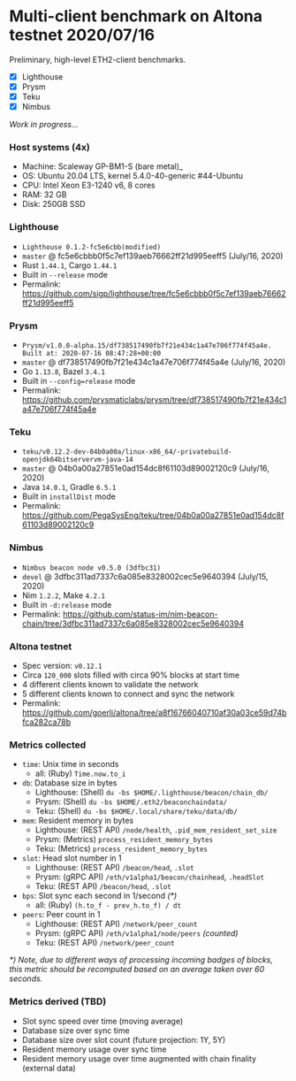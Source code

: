# Multi-client benchmark on Altona testnet 2020/07/16
Preliminary, high-level ETH2-client benchmarks.
- [x] Lighthouse
- [x] Prysm
- [x] Teku
- [x] Nimbus

_Work in progress..._

### Host systems (4x)
- Machine: Scaleway GP-BM1-S (bare metal)_
- OS: Ubuntu 20.04 LTS, kernel 5.4.0-40-generic #44-Ubuntu
- CPU: Intel Xeon E3-1240 v6, 8 cores
- RAM: 32 GB
- Disk: 250GB SSD

### Lighthouse
- `Lighthouse 0.1.2-fc5e6cbb(modified)`
- `master` @ fc5e6cbbb0f5c7ef139aeb76662ff21d995eeff5 (July/16, 2020)
- Rust `1.44.1`, Cargo `1.44.1`
- Built in `--release` mode
- Permalink: https://github.com/sigp/lighthouse/tree/fc5e6cbbb0f5c7ef139aeb76662ff21d995eeff5

### Prysm
- `Prysm/v1.0.0-alpha.15/df738517490fb7f21e434c1a47e706f774f45a4e. Built at: 2020-07-16 08:47:28+00:00`
- `master` @ df738517490fb7f21e434c1a47e706f774f45a4e (July/16, 2020)
- Go `1.13.8`, Bazel `3.4.1`
- Built in `--config=release` mode
- Permalink: https://github.com/prysmaticlabs/prysm/tree/df738517490fb7f21e434c1a47e706f774f45a4e

### Teku
- `teku/v0.12.2-dev-04b0a00a/linux-x86_64/-privatebuild-openjdk64bitservervm-java-14`
- `master` @ 04b0a00a27851e0ad154dc8f61103d89002120c9 (July/16, 2020)
- Java `14.0.1`, Gradle `6.5.1`
- Built in `installDist` mode
- Permalink: https://github.com/PegaSysEng/teku/tree/04b0a00a27851e0ad154dc8f61103d89002120c9

### Nimbus
- `Nimbus beacon node v0.5.0 (3dfbc31)`
- `devel` @ 3dfbc311ad7337c6a085e8328002cec5e9640394 (July/15, 2020)
- Nim `1.2.2`, Make `4.2.1`
- Built in `-d:release` mode
- Permalink: https://github.com/status-im/nim-beacon-chain/tree/3dfbc311ad7337c6a085e8328002cec5e9640394

### Altona testnet
- Spec version: `v0.12.1`
- Circa `120_000` slots filled with circa 90% blocks at start time
- 4 different clients known to validate the network
- 5 different clients known to connect and sync the network
- Permalink: https://github.com/goerli/altona/tree/a8f16766040710af30a03ce59d74bfca282ca78b

### Metrics collected
- `time`: Unix time in seconds
  - all: (Ruby) `Time.now.to_i`
- `db`: Database size in bytes
  - Lighthouse: (Shell) `du -bs $HOME/.lighthouse/beacon/chain_db/`
  - Prysm: (Shell) `du -bs $HOME/.eth2/beaconchaindata/`
  - Teku: (Shell) `du -bs $HOME/.local/share/teku/data/db/`
- `mem`: Resident memory in bytes
  - Lighthouse: (REST API) `/node/health`, `.pid_mem_resident_set_size`
  - Prysm: (Metrics) `process_resident_memory_bytes`
  - Teku: (Metrics) `process_resident_memory_bytes`
- `slot`: Head slot number in 1
  - Lighthouse: (REST API) `/beacon/head`, `.slot`
  - Prysm: (gRPC API) `/eth/v1alpha1/beacon/chainhead`, `.headSlot`
  - Teku: (REST API) `/beacon/head`, `.slot`
- `bps`: Slot sync each second in 1/second _(*)_
  - all: (Ruby) `(h.to_f - prev_h.to_f) / dt`
- `peers`: Peer count in 1
  - Lighthouse: (REST API) `/network/peer_count`
  - Prysm: (gRPC API) `/eth/v1alpha1/node/peers` _(counted)_
  - Teku: (REST API) `/network/peer_count`

_*) Note, due to different ways of processing incoming badges of blocks, this metric should be recomputed based on an average taken over 60 seconds._

### Metrics derived (TBD)
- Slot sync speed over time (moving average)
- Database size over sync time
- Database size over slot count (future projection: 1Y, 5Y)
- Resident memory usage over sync time
- Resident memory usage over time augmented with chain finality (external data)
